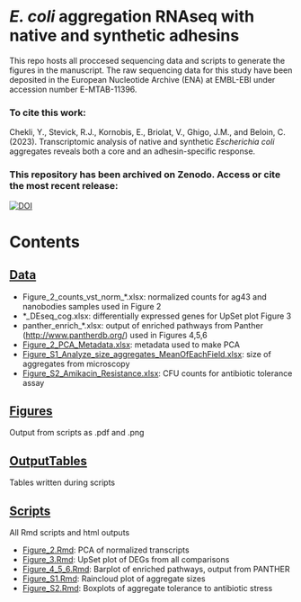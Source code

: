 # *E. coli* aggregation RNAseq with native and synthetic adhesins

This repo hosts all proccesed sequencing data and scripts to generate the figures in the manuscript. The raw sequencing data for this study have been deposited in the European
Nucleotide Archive (ENA) at EMBL-EBI under accession number E-MTAB-11396.

### To cite this work:
Chekli, Y., Stevick, R.J., Kornobis, E., Briolat, V., Ghigo, J.M., and Beloin, C. (2023). Transcriptomic analysis of native and synthetic *Escherichia coli* aggregates reveals both a core and an adhesin-specific response.

### This repository has been archived on Zenodo. Access or cite the most recent release:  
[![DOI](https://zenodo.org/badge/DOI/10.5281/zenodo.7595094.svg)](https://doi.org/10.5281/zenodo.7595094)


# Contents

## [Data](/Data)
- Figure_2_counts_vst_norm_*.xlsx: normalized counts for ag43 and nanobodies samples used in Figure 2
- *_DEseq_cog.xlsx: differentially expressed genes for UpSet plot Figure 3
- panther_enrich_*.xlsx: output of enriched pathways from Panther (http://www.pantherdb.org/) used in Figures 4,5,6
- [Figure_2_PCA_Metadata.xlsx](Data/Figure_2_PCA_Metadata.xlsx): metadata used to make PCA
- [Figure_S1_Analyze_size_aggregates_MeanOfEachField.xlsx](Data/Figure_S1_Analyze_size_aggregates_MeanOfEachField.xlsx): size of aggregates from microscopy
- [Figure_S2_Amikacin_Resistance.xlsx](Data/Figure_S2_Amikacin_Resistance): CFU counts for antibiotic tolerance assay

## [Figures](/Figures)

Output from scripts as .pdf and .png

## [OutputTables](/OutputTables)

Tables written during scripts

## [Scripts](/Scripts)

All Rmd scripts and html outputs

- [Figure_2.Rmd](/Scripts/Figure_2.Rmd): PCA of normalized transcripts
- [Figure_3.Rmd](/Scripts/Figure_3.Rmd): UpSet plot of DEGs from all comparisons
- [Figure_4_5_6.Rmd](/Scripts/Figure_4_5_6.Rmd): Barplot of enriched pathways, output from PANTHER
- [Figure_S1.Rmd](/Scripts/Figure_S1.Rmd): Raincloud plot of aggregate sizes
- [Figure_S2.Rmd](/Scripts/Figure_S2.Rmd): Boxplots of aggregate tolerance to antibiotic stress
